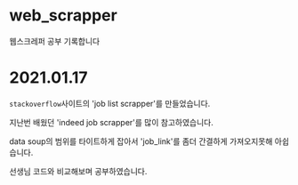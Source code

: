 # web_scrapper

웹스크레퍼 공부 기록합니다

# 2021.01.17
`stackoverflow`사이트의 'job list scrapper'를 만들었습니다.

지난번 배웠던 'indeed job scrapper'를 많이 참고하였습니다.

data soup의 범위를 타이트하게 잡아서 'job_link'를 좀더 간결하게 가져오지못해 아쉽습니다.

선생님 코드와 비교해보며 공부하였습니다.

